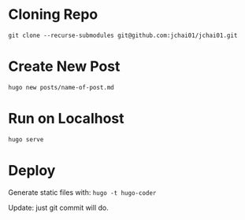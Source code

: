# Cloning Repo

`git clone --recurse-submodules git@github.com:jchai01/jchai01.git`

# Create New Post

`hugo new posts/name-of-post.md`

# Run on Localhost

`hugo serve`

# Deploy

Generate static files with: `hugo -t hugo-coder`

Update: just git commit will do.

